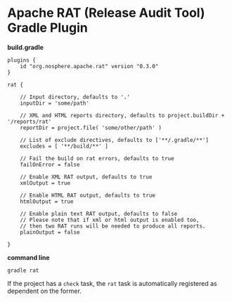 
# Apache RAT (Release Audit Tool) Gradle Plugin

**build.gradle**

    plugins {
        id "org.nosphere.apache.rat" version "0.3.0"
    }

    rat {

        // Input directory, defaults to '.'
        inputDir = 'some/path'

        // XML and HTML reports directory, defaults to project.buildDir + '/reports/rat'
        reportDir = project.file( 'some/other/path' )

        // List of exclude directives, defaults to ['**/.gradle/**']
        excludes = [ '**/build/**' ]

        // Fail the build on rat errors, defaults to true
        failOnError = false

        // Enable XML RAT output, defaults to true
        xmlOutput = true

        // Enable HTML RAT output, defaults to true
        htmlOutput = true

        // Enable plain text RAT output, defaults to false
        // Please note that if xml or html output is enabled too,
        // then two RAT runs will be needed to produce all reports.
        plainOutput = false

    }

**command line**

    gradle rat

If the project has a `check` task, the `rat` task is automatically registered as dependent on the former.
